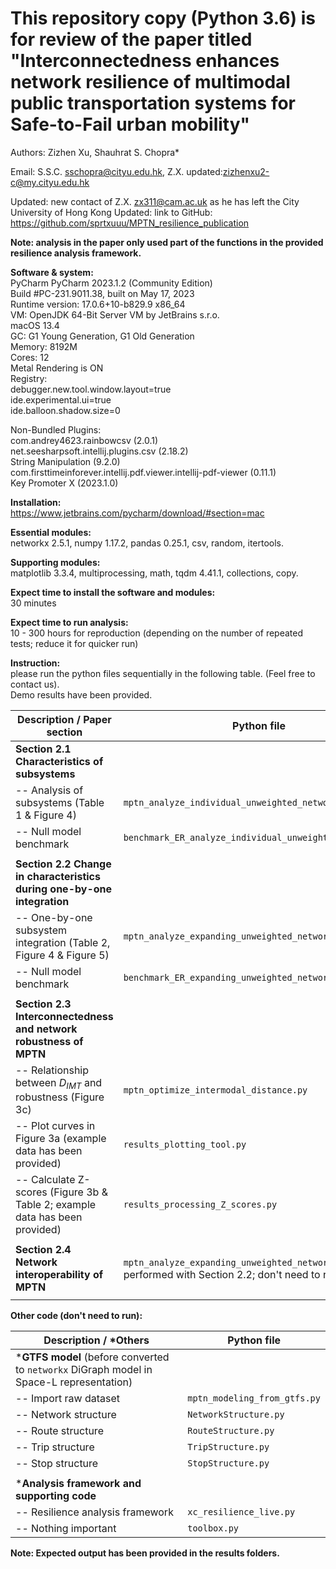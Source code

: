 # This repository copy (Python 3.6) is for review of the paper titled "Interconnectedness enhances network resilience of multimodal public transportation systems for Safe-to-Fail urban mobility"

Authors: Zizhen Xu, Shauhrat S. Chopra*

Email: S.S.C. <sschopra@cityu.edu.hk>, Z.X. updated:<zizhenxu2-c@my.cityu.edu.hk>

Updated: new contact of Z.X. <zx311@cam.ac.uk> as he has left the City University of Hong Kong
Updated: link to GitHub: https://github.com/sprtxuuu/MPTN_resilience_publication

**Note: analysis in the paper only used part of the functions in the provided resilience analysis framework.**

**Software & system:**\
PyCharm PyCharm 2023.1.2 (Community Edition)\
Build #PC-231.9011.38, built on May 17, 2023\
Runtime version: 17.0.6+10-b829.9 x86_64\
VM: OpenJDK 64-Bit Server VM by JetBrains s.r.o.\
macOS 13.4\
GC: G1 Young Generation, G1 Old Generation\
Memory: 8192M\
Cores: 12\
Metal Rendering is ON\
Registry:\
debugger.new.tool.window.layout=true\
ide.experimental.ui=true\
ide.balloon.shadow.size=0

Non-Bundled Plugins:\
com.andrey4623.rainbowcsv (2.0.1)\
net.seesharpsoft.intellij.plugins.csv (2.18.2)\
String Manipulation (9.2.0)\
com.firsttimeinforever.intellij.pdf.viewer.intellij-pdf-viewer (0.11.1)\
Key Promoter X (2023.1.0)

**Installation:**\
https://www.jetbrains.com/pycharm/download/#section=mac

**Essential modules:**\
networkx 2.5.1, numpy 1.17.2, pandas 0.25.1, csv, random, itertools.

**Supporting modules:**\
matplotlib 3.3.4, multiprocessing, math, tqdm 4.41.1, collections, copy.

**Expect time to install the software and modules:**\
30 minutes

**Expect time to run analysis:**\
10 - 300 hours for reproduction (depending on the number of repeated tests; reduce it for
quicker run)

**Instruction:**\
please run the python files sequentially in the following table. (Feel free to contact us).\
Demo results have been provided.

| Description / Paper section                                                 | Python file                                                                                                   |  
|-----------------------------------------------------------------------------|---------------------------------------------------------------------------------------------------------------|
| **Section 2.1 Characteristics of subsystems**                               |                                                                                                               | 
| -- Analysis of subsystems (Table 1 & Figure 4)                              | `mptn_analyze_individual_unweighted_network.py`                                                               |         
| -- Null model benchmark                                                     | `benchmark_ER_analyze_individual_unweighted_network.py`                                                       |          
|                                                                             |                                                                                                               |
| **Section 2.2 Change in characteristics during one-by-one integration**     |                                                                                                               |              
| -- One-by-one subsystem integration (Table 2, Figure 4 & Figure 5)          | `mptn_analyze_expanding_unweighted_network.py`                                                                |  
| -- Null model benchmark                                                     | `benchmark_ER_expanding_unweighted_network.py`                                                                |           
|                                                                             |                                                                                                               |
| **Section 2.3 Interconnectedness and network robustness of MPTN**           |                                                                                                               |
| -- Relationship between $D_{IMT}$ and robustness (Figure 3c)                | `mptn_optimize_intermodal_distance.py`                                                                        |
| -- Plot curves in Figure 3a (example data has been provided)                | `results_plotting_tool.py`                                                                                    |
| -- Calculate Z-scores (Figure 3b & Table 2; example data has been provided) | `results_processing_Z_scores.py`                                                                              |
|                                                                             |                                                                                                               |
| **Section 2.4 Network interoperability of MPTN**                            | `mptn_analyze_expanding_unweighted_network.py` (analysis performed with Section 2.2; don't need to run again) |
|                                                                             |                                                                                                               |

**Other code (don't need to run):**

| Description / *Others                                                                    | Python file                  |  
|------------------------------------------------------------------------------------------|------------------------------|
| ***GTFS model** (before converted to `networkx` DiGraph model in Space-L representation) |                              |             
| -- Import raw dataset                                                                    | `mptn_modeling_from_gtfs.py` |          
| -- Network structure                                                                     | `NetworkStructure.py`        |                
| -- Route structure                                                                       | `RouteStructure.py`          |        
| -- Trip structure                                                                        | `TripStructure.py`           |
| -- Stop structure                                                                        | `StopStructure.py`           |                 
|                                                                                          |                              |
| ***Analysis framework and supporting code**                                              |                              |          
| -- Resilience analysis framework                                                         | `xc_resilience_live.py`      |               
| -- Nothing important                                                                     | `toolbox.py`                 |                  

**Note: Expected output has been provided in the results folders.**